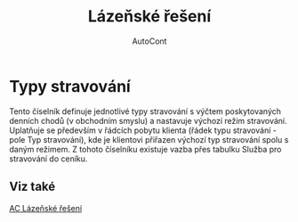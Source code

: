 ﻿---
    title: "Lázeňské řešení"
    author: AutoCont
    ms.date: 04/30/2018
    ms.topic: article
    ms.prod: dynamics-nav-2017
    ms.contentlocale: cs-cz
    ms.lasthandoff: 04/30/2018
---

# Typy stravování

Tento číselník definuje jednotlivé typy stravování s výčtem poskytovaných denních chodů (v obchodním smyslu) a nastavuje výchozí režim stravování. Uplatňuje se především v řádcích pobytu klienta (řádek typu stravování - pole Typ stravování), kde je klientovi přiřazen výchozí typ stravování spolu s daným režimem. Z tohoto číselníku existuje vazba přes tabulku Služba pro stravování do ceníku. 


## <a name="see-also"></a>Viz také
[AC Lázeňské řešení](ac-spa-solution.md)